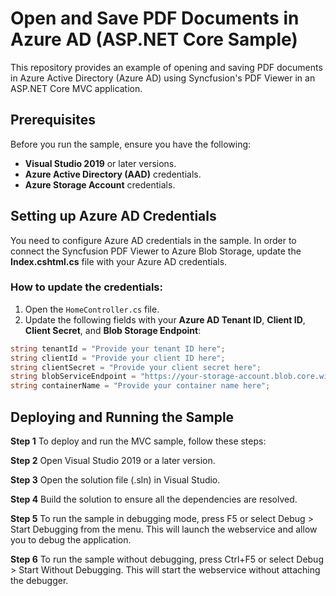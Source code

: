 # Open and Save PDF Documents in Azure AD (ASP.NET Core Sample)

This repository provides an example of opening and saving PDF documents in Azure Active Directory (Azure AD) using Syncfusion's PDF Viewer in an ASP.NET Core MVC application.

## Prerequisites

Before you run the sample, ensure you have the following:

- **Visual Studio 2019** or later versions.
- **Azure Active Directory (AAD)** credentials.
- **Azure Storage Account** credentials.
  
## Setting up Azure AD Credentials

You need to configure Azure AD credentials in the sample. In order to connect the Syncfusion PDF Viewer to Azure Blob Storage, update the **Index.cshtml.cs** file with your Azure AD credentials.

### How to update the credentials:

1. Open the `HomeController.cs` file.
2. Update the following fields with your **Azure AD Tenant ID**, **Client ID**, **Client Secret**, and **Blob Storage Endpoint**:

```csharp
string tenantId = "Provide your tenant ID here";
string clientId = "Provide your client ID here";
string clientSecret = "Provide your client secret here";
string blobServiceEndpoint = "https://your-storage-account.blob.core.windows.net";
string containerName = "Provide your container name here";
```

## Deploying and Running the Sample

**Step 1** To deploy and run the MVC sample, follow these steps:

**Step 2** Open Visual Studio 2019 or a later version.

**Step 3** Open the solution file (.sln) in Visual Studio.

**Step 4** Build the solution to ensure all the dependencies are resolved.

**Step 5** To run the sample in debugging mode, press F5 or select Debug > Start Debugging from the menu. This will launch the webservice and allow you to debug the application.

**Step 6** To run the sample without debugging, press Ctrl+F5 or select Debug > Start Without Debugging. This will start the webservice without attaching the debugger.

